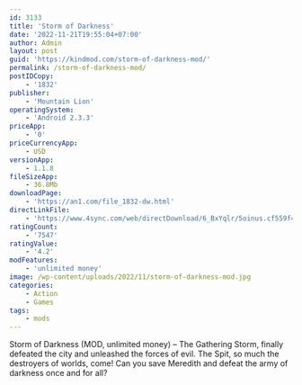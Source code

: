 ```yaml
---
id: 3133
title: 'Storm of Darkness'
date: '2022-11-21T19:55:04+07:00'
author: Admin
layout: post
guid: 'https://kindmod.com/storm-of-darkness-mod/'
permalink: /storm-of-darkness-mod/
postIDCopy:
    - '1832'
publisher:
    - 'Mountain Lion'
operatingSystem:
    - 'Android 2.3.3'
priceApp:
    - '0'
priceCurrencyApp:
    - USD
versionApp:
    - 1.1.8
fileSizeApp:
    - 36.8Mb
downloadPage:
    - 'https://an1.com/file_1832-dw.html'
directLinkFile:
    - 'https://www.4sync.com/web/directDownload/6_BxYqlr/5oinus.cf559f43340593519baf0d0cbdd884da'
ratingCount:
    - '7547'
ratingValue:
    - '4.2'
modFeatures:
    - 'unlimited money'
image: /wp-content/uploads/2022/11/storm-of-darkness-mod.jpg
categories:
    - Action
    - Games
tags:
    - mods
---
```


Storm of Darkness (MOD, unlimited money) – The Gathering Storm, finally defeated the city and unleashed the forces of evil. The Spit, so much the destroyers of worlds, come! Can you save Meredith and defeat the army of darkness once and for all?
